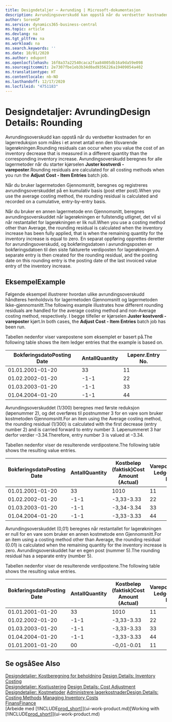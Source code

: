 ```yaml
---
title: Designdetaljer – Avrunding | Microsoft-dokumentasjon
description: Avrundingsoverskudd kan oppstå når du verdsetter kostnaden for en lagerreduksjon som måles i et annet antall enn den tilsvarende lagerøkningen. Avrundingsoverskudd beregnes for alle lagermetoder når du starter kjørselen **Juster kostverdi - vareposter**.
author: SorenGP
ms.service: dynamics365-business-central
ms.topic: article
ms.devlang: na
ms.tgt_pltfrm: na
ms.workload: na
ms.search.keywords: ''
ms.date: 10/01/2020
ms.author: edupont
ms.openlocfilehash: 16f8a37a22540caca2faa84005db16a9da59e098
ms.sourcegitcommit: 2e7307fbe1eb3b34d0ad9356226a19409054a402
ms.translationtype: HT
ms.contentlocale: nb-NO
ms.lasthandoff: 12/17/2020
ms.locfileid: "4751183"
---
```

# <a name="design-details-rounding"></a><span data-ttu-id="e0f6a-104">Designdetaljer: Avrunding</span><span class="sxs-lookup"><span data-stu-id="e0f6a-104">Design Details: Rounding</span></span>
<span data-ttu-id="e0f6a-105">Avrundingsoverskudd kan oppstå når du verdsetter kostnaden for en lagerreduksjon som måles i et annet antall enn den tilsvarende lagerøkningen.</span><span class="sxs-lookup"><span data-stu-id="e0f6a-105">Rounding residuals can occur when you value the cost of an inventory decrease that is measured in a different quantity than the corresponding inventory increase.</span></span> <span data-ttu-id="e0f6a-106">Avrundingsoverskudd beregnes for alle lagermetoder når du starter kjørselen **Juster kostverdi - vareposter**.</span><span class="sxs-lookup"><span data-stu-id="e0f6a-106">Rounding residuals are calculated for all costing methods when you run the **Adjust Cost - Item Entries** batch job.</span></span>  

 <span data-ttu-id="e0f6a-107">Når du bruker lagermetoden Gjennomsnitt, beregnes og registreres avrundingsoverskuddet på en kumulativ basis (post etter post).</span><span class="sxs-lookup"><span data-stu-id="e0f6a-107">When you use the average costing method, the rounding residual is calculated and recorded on a cumulative, entry-by-entry basis.</span></span>  

 <span data-ttu-id="e0f6a-108">Når du bruker en annen lagermetode enn Gjennomsnitt, beregnes avrundingsoverskuddet når lagerøkningen er fullstendig utlignet, det vil si når restantallet for lagerøkningen er lik null.</span><span class="sxs-lookup"><span data-stu-id="e0f6a-108">When you use a costing method other than Average, the rounding residual is calculated when the inventory increase has been fully applied, that is when the remaining quantity for the inventory increase is equal to zero.</span></span> <span data-ttu-id="e0f6a-109">En separat oppføring opprettes deretter for avrundingsoverskudd, og bokføringsdatoen i avrundingsposten er bokføringsdatoen til den siste fakturerte verdiposten for lagerøkningen.</span><span class="sxs-lookup"><span data-stu-id="e0f6a-109">A separate entry is then created for the rounding residual, and the posting date on this rounding entry is the posting date of the last invoiced value entry of the inventory increase.</span></span>  

## <a name="example"></a><span data-ttu-id="e0f6a-110">Eksempel</span><span class="sxs-lookup"><span data-stu-id="e0f6a-110">Example</span></span>  
 <span data-ttu-id="e0f6a-111">Følgende eksempel illustrerer hvordan ulike avrundingsoverskudd håndteres henholdsvis for lagermetoden Gjennomsnitt og lagermetoden Ikke-gjennomsnitt.</span><span class="sxs-lookup"><span data-stu-id="e0f6a-111">The following example illustrates how different rounding residuals are handled for the average costing method and non-Average costing method, respectively.</span></span> <span data-ttu-id="e0f6a-112">I begge tilfeller er kjørselen **Juster kostverdi - vareposter** kjørt.</span><span class="sxs-lookup"><span data-stu-id="e0f6a-112">In both cases, the **Adjust Cost - Item Entries** batch job has been run.</span></span>  

 <span data-ttu-id="e0f6a-113">Tabellen nedenfor viser varepostene som eksemplet er basert på.</span><span class="sxs-lookup"><span data-stu-id="e0f6a-113">The following table shows the item ledger entries that the example is based on.</span></span>  

|<span data-ttu-id="e0f6a-114">Bokføringsdato</span><span class="sxs-lookup"><span data-stu-id="e0f6a-114">Posting Date</span></span>|<span data-ttu-id="e0f6a-115">Antall</span><span class="sxs-lookup"><span data-stu-id="e0f6a-115">Quantity</span></span>|<span data-ttu-id="e0f6a-116">Løpenr.</span><span class="sxs-lookup"><span data-stu-id="e0f6a-116">Entry No.</span></span>|  
|------------------|--------------|---------------|  
|<span data-ttu-id="e0f6a-117">01.01.20</span><span class="sxs-lookup"><span data-stu-id="e0f6a-117">01-01-20</span></span>|<span data-ttu-id="e0f6a-118">3</span><span class="sxs-lookup"><span data-stu-id="e0f6a-118">3</span></span>|<span data-ttu-id="e0f6a-119">1</span><span class="sxs-lookup"><span data-stu-id="e0f6a-119">1</span></span>|  
|<span data-ttu-id="e0f6a-120">01.02.20</span><span class="sxs-lookup"><span data-stu-id="e0f6a-120">02-01-20</span></span>|<span data-ttu-id="e0f6a-121">-1</span><span class="sxs-lookup"><span data-stu-id="e0f6a-121">-1</span></span>|<span data-ttu-id="e0f6a-122">2</span><span class="sxs-lookup"><span data-stu-id="e0f6a-122">2</span></span>|  
|<span data-ttu-id="e0f6a-123">01.03.20</span><span class="sxs-lookup"><span data-stu-id="e0f6a-123">03-01-20</span></span>|<span data-ttu-id="e0f6a-124">-1</span><span class="sxs-lookup"><span data-stu-id="e0f6a-124">-1</span></span>|<span data-ttu-id="e0f6a-125">3</span><span class="sxs-lookup"><span data-stu-id="e0f6a-125">3</span></span>|  
|<span data-ttu-id="e0f6a-126">01.04.20</span><span class="sxs-lookup"><span data-stu-id="e0f6a-126">04-01-20</span></span>|<span data-ttu-id="e0f6a-127">-1</span><span class="sxs-lookup"><span data-stu-id="e0f6a-127">-1</span></span>|<span data-ttu-id="e0f6a-128">4</span><span class="sxs-lookup"><span data-stu-id="e0f6a-128">4</span></span>|  

 <span data-ttu-id="e0f6a-129">Avrundingsoverskuddet (1/300) beregnes med første reduksjon (løpenummer 2), og det overføres til postnummer 3 for en vare som bruker kostmetoden Gjennomsnitt.</span><span class="sxs-lookup"><span data-stu-id="e0f6a-129">For an item using the Average costing method, the rounding residual (1/300) is calculated with the first decrease (entry number 2) and is carried forward to entry number 3.</span></span> <span data-ttu-id="e0f6a-130">Løpenummeret 3 har derfor verdier –3.34.</span><span class="sxs-lookup"><span data-stu-id="e0f6a-130">Therefore, entry number 3 is valued at –3.34.</span></span>  

 <span data-ttu-id="e0f6a-131">Tabellen nedenfor viser de resulterende verdipostene.</span><span class="sxs-lookup"><span data-stu-id="e0f6a-131">The following table shows the resulting value entries.</span></span>  

|<span data-ttu-id="e0f6a-132">Bokføringsdato</span><span class="sxs-lookup"><span data-stu-id="e0f6a-132">Posting Date</span></span>|<span data-ttu-id="e0f6a-133">Antall</span><span class="sxs-lookup"><span data-stu-id="e0f6a-133">Quantity</span></span>|<span data-ttu-id="e0f6a-134">Kostbeløp (faktisk)</span><span class="sxs-lookup"><span data-stu-id="e0f6a-134">Cost Amount (Actual)</span></span>|<span data-ttu-id="e0f6a-135">Varepostnr.</span><span class="sxs-lookup"><span data-stu-id="e0f6a-135">Item Ledger Entry No.</span></span>|<span data-ttu-id="e0f6a-136">Løpenr.</span><span class="sxs-lookup"><span data-stu-id="e0f6a-136">Entry No.</span></span>|  
|------------------|--------------|----------------------------|---------------------------|---------------|  
|<span data-ttu-id="e0f6a-137">01.01.20</span><span class="sxs-lookup"><span data-stu-id="e0f6a-137">01-01-20</span></span>|<span data-ttu-id="e0f6a-138">3</span><span class="sxs-lookup"><span data-stu-id="e0f6a-138">3</span></span>|<span data-ttu-id="e0f6a-139">10</span><span class="sxs-lookup"><span data-stu-id="e0f6a-139">10</span></span>|<span data-ttu-id="e0f6a-140">1</span><span class="sxs-lookup"><span data-stu-id="e0f6a-140">1</span></span>|<span data-ttu-id="e0f6a-141">1</span><span class="sxs-lookup"><span data-stu-id="e0f6a-141">1</span></span>|  
|<span data-ttu-id="e0f6a-142">01.02.20</span><span class="sxs-lookup"><span data-stu-id="e0f6a-142">02-01-20</span></span>|<span data-ttu-id="e0f6a-143">-1</span><span class="sxs-lookup"><span data-stu-id="e0f6a-143">-1</span></span>|<span data-ttu-id="e0f6a-144">-3,33</span><span class="sxs-lookup"><span data-stu-id="e0f6a-144">-3.33</span></span>|<span data-ttu-id="e0f6a-145">2</span><span class="sxs-lookup"><span data-stu-id="e0f6a-145">2</span></span>|<span data-ttu-id="e0f6a-146">2</span><span class="sxs-lookup"><span data-stu-id="e0f6a-146">2</span></span>|  
|<span data-ttu-id="e0f6a-147">01.03.20</span><span class="sxs-lookup"><span data-stu-id="e0f6a-147">03-01-20</span></span>|<span data-ttu-id="e0f6a-148">-1</span><span class="sxs-lookup"><span data-stu-id="e0f6a-148">-1</span></span>|<span data-ttu-id="e0f6a-149">-3,34</span><span class="sxs-lookup"><span data-stu-id="e0f6a-149">-3.34</span></span>|<span data-ttu-id="e0f6a-150">3</span><span class="sxs-lookup"><span data-stu-id="e0f6a-150">3</span></span>|<span data-ttu-id="e0f6a-151">3</span><span class="sxs-lookup"><span data-stu-id="e0f6a-151">3</span></span>|  
|<span data-ttu-id="e0f6a-152">01.04.20</span><span class="sxs-lookup"><span data-stu-id="e0f6a-152">04-01-20</span></span>|<span data-ttu-id="e0f6a-153">-1</span><span class="sxs-lookup"><span data-stu-id="e0f6a-153">-1</span></span>|<span data-ttu-id="e0f6a-154">-3,33</span><span class="sxs-lookup"><span data-stu-id="e0f6a-154">-3.33</span></span>|<span data-ttu-id="e0f6a-155">4</span><span class="sxs-lookup"><span data-stu-id="e0f6a-155">4</span></span>|<span data-ttu-id="e0f6a-156">4</span><span class="sxs-lookup"><span data-stu-id="e0f6a-156">4</span></span>|  

 <span data-ttu-id="e0f6a-157">Avrundingsoverskuddet (0,01) beregnes når restantallet for lagerøkningen er null for en vare som bruker en annen kostmetode enn Gjennomsnitt.</span><span class="sxs-lookup"><span data-stu-id="e0f6a-157">For an item using a costing method other than Average, the rounding residual (0.01) is calculated when the remaining quantity for the inventory increase is zero.</span></span> <span data-ttu-id="e0f6a-158">Avrundingsoverskuddet har en egen post (nummer 5).</span><span class="sxs-lookup"><span data-stu-id="e0f6a-158">The rounding residual has a separate entry (number 5).</span></span>  

 <span data-ttu-id="e0f6a-159">Tabellen nedenfor viser de resulterende verdipostene.</span><span class="sxs-lookup"><span data-stu-id="e0f6a-159">The following table shows the resulting value entries.</span></span>  

|<span data-ttu-id="e0f6a-160">Bokføringsdato</span><span class="sxs-lookup"><span data-stu-id="e0f6a-160">Posting Date</span></span>|<span data-ttu-id="e0f6a-161">Antall</span><span class="sxs-lookup"><span data-stu-id="e0f6a-161">Quantity</span></span>|<span data-ttu-id="e0f6a-162">Kostbeløp (faktisk)</span><span class="sxs-lookup"><span data-stu-id="e0f6a-162">Cost Amount (Actual)</span></span>|<span data-ttu-id="e0f6a-163">Varepostnr.</span><span class="sxs-lookup"><span data-stu-id="e0f6a-163">Item Ledger Entry No.</span></span>|<span data-ttu-id="e0f6a-164">Løpenr.</span><span class="sxs-lookup"><span data-stu-id="e0f6a-164">Entry No.</span></span>|  
|------------------|--------------|----------------------------|---------------------------|---------------|  
|<span data-ttu-id="e0f6a-165">01.01.20</span><span class="sxs-lookup"><span data-stu-id="e0f6a-165">01-01-20</span></span>|<span data-ttu-id="e0f6a-166">3</span><span class="sxs-lookup"><span data-stu-id="e0f6a-166">3</span></span>|<span data-ttu-id="e0f6a-167">10</span><span class="sxs-lookup"><span data-stu-id="e0f6a-167">10</span></span>|<span data-ttu-id="e0f6a-168">1</span><span class="sxs-lookup"><span data-stu-id="e0f6a-168">1</span></span>|<span data-ttu-id="e0f6a-169">1</span><span class="sxs-lookup"><span data-stu-id="e0f6a-169">1</span></span>|  
|<span data-ttu-id="e0f6a-170">01.02.20</span><span class="sxs-lookup"><span data-stu-id="e0f6a-170">02-01-20</span></span>|<span data-ttu-id="e0f6a-171">-1</span><span class="sxs-lookup"><span data-stu-id="e0f6a-171">-1</span></span>|<span data-ttu-id="e0f6a-172">-3,33</span><span class="sxs-lookup"><span data-stu-id="e0f6a-172">-3.33</span></span>|<span data-ttu-id="e0f6a-173">2</span><span class="sxs-lookup"><span data-stu-id="e0f6a-173">2</span></span>|<span data-ttu-id="e0f6a-174">2</span><span class="sxs-lookup"><span data-stu-id="e0f6a-174">2</span></span>|  
|<span data-ttu-id="e0f6a-175">01.03.20</span><span class="sxs-lookup"><span data-stu-id="e0f6a-175">03-01-20</span></span>|<span data-ttu-id="e0f6a-176">-1</span><span class="sxs-lookup"><span data-stu-id="e0f6a-176">-1</span></span>|<span data-ttu-id="e0f6a-177">-3,33</span><span class="sxs-lookup"><span data-stu-id="e0f6a-177">-3.33</span></span>|<span data-ttu-id="e0f6a-178">3</span><span class="sxs-lookup"><span data-stu-id="e0f6a-178">3</span></span>|<span data-ttu-id="e0f6a-179">3</span><span class="sxs-lookup"><span data-stu-id="e0f6a-179">3</span></span>|  
|<span data-ttu-id="e0f6a-180">01.04.20</span><span class="sxs-lookup"><span data-stu-id="e0f6a-180">04-01-20</span></span>|<span data-ttu-id="e0f6a-181">-1</span><span class="sxs-lookup"><span data-stu-id="e0f6a-181">-1</span></span>|<span data-ttu-id="e0f6a-182">-3,33</span><span class="sxs-lookup"><span data-stu-id="e0f6a-182">-3.33</span></span>|<span data-ttu-id="e0f6a-183">4</span><span class="sxs-lookup"><span data-stu-id="e0f6a-183">4</span></span>|<span data-ttu-id="e0f6a-184">4</span><span class="sxs-lookup"><span data-stu-id="e0f6a-184">4</span></span>|  
|<span data-ttu-id="e0f6a-185">01.01.20</span><span class="sxs-lookup"><span data-stu-id="e0f6a-185">01-01-20</span></span>|<span data-ttu-id="e0f6a-186">0</span><span class="sxs-lookup"><span data-stu-id="e0f6a-186">0</span></span>|<span data-ttu-id="e0f6a-187">-0,01</span><span class="sxs-lookup"><span data-stu-id="e0f6a-187">-0.01</span></span>|<span data-ttu-id="e0f6a-188">1</span><span class="sxs-lookup"><span data-stu-id="e0f6a-188">1</span></span>|<span data-ttu-id="e0f6a-189">5</span><span class="sxs-lookup"><span data-stu-id="e0f6a-189">5</span></span>|  

## <a name="see-also"></a><span data-ttu-id="e0f6a-190">Se også</span><span class="sxs-lookup"><span data-stu-id="e0f6a-190">See Also</span></span>  
 <span data-ttu-id="e0f6a-191">[Designdetaljer: Kostberegning for beholdning](design-details-inventory-costing.md) </span><span class="sxs-lookup"><span data-stu-id="e0f6a-191">[Design Details: Inventory Costing](design-details-inventory-costing.md) </span></span>  
 <span data-ttu-id="e0f6a-192">[Designdetaljer: Kostjustering](design-details-cost-adjustment.md) </span><span class="sxs-lookup"><span data-stu-id="e0f6a-192">[Design Details: Cost Adjustment](design-details-cost-adjustment.md) </span></span>  
 <span data-ttu-id="e0f6a-193">[Designdetaljer: Kostmetoder](design-details-costing-methods.md) [Administrere lagerkostnader](finance-manage-inventory-costs.md)</span><span class="sxs-lookup"><span data-stu-id="e0f6a-193">[Design Details: Costing Methods](design-details-costing-methods.md) [Managing Inventory Costs](finance-manage-inventory-costs.md)</span></span>  
 [<span data-ttu-id="e0f6a-194">Finans</span><span class="sxs-lookup"><span data-stu-id="e0f6a-194">Finance</span></span>](finance.md)  
 <span data-ttu-id="e0f6a-195">[Arbeide med [!INCLUDE[prod_short](includes/prod_short.md)]](ui-work-product.md)</span><span class="sxs-lookup"><span data-stu-id="e0f6a-195">[Working with [!INCLUDE[prod_short](includes/prod_short.md)]](ui-work-product.md)</span></span>
